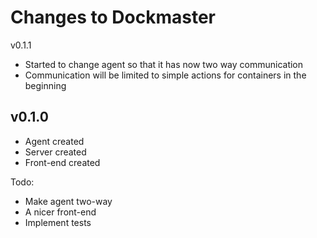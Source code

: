 Changes to Dockmaster
=====================

v0.1.1

* Started to change agent so that it has now two way communication
* Communication will be limited to simple actions for containers in the beginning

v0.1.0
------

 * Agent created
 * Server created
 * Front-end created

 Todo:
 * Make agent two-way
 * A nicer front-end
 * Implement tests
